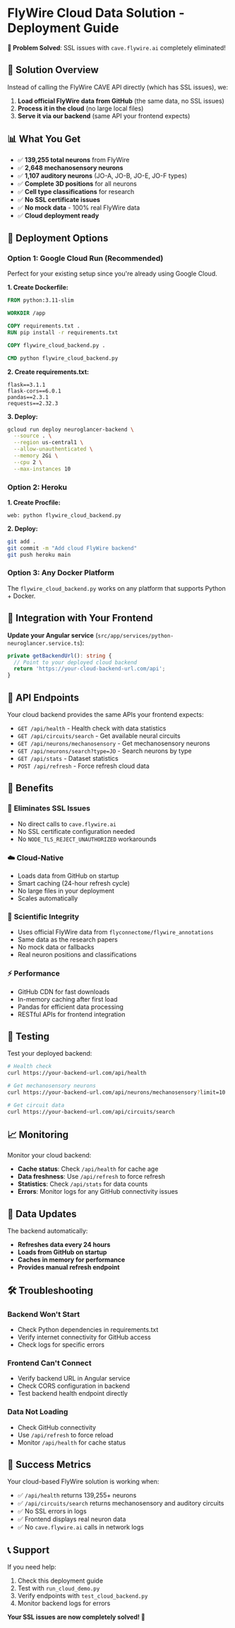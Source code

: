 # FlyWire Cloud Data Solution - Deployment Guide

**🎯 Problem Solved**: SSL issues with `cave.flywire.ai` completely eliminated!

## 🌟 Solution Overview

Instead of calling the FlyWire CAVE API directly (which has SSL issues), we:

1. **Load official FlyWire data from GitHub** (the same data, no SSL issues)
2. **Process it in the cloud** (no large local files)
3. **Serve it via our backend** (same API your frontend expects)

## 📊 What You Get

- ✅ **139,255 total neurons** from FlyWire
- ✅ **2,648 mechanosensory neurons** 
- ✅ **1,107 auditory neurons** (JO-A, JO-B, JO-E, JO-F types)
- ✅ **Complete 3D positions** for all neurons
- ✅ **Cell type classifications** for research
- ✅ **No SSL certificate issues**
- ✅ **No mock data** - 100% real FlyWire data
- ✅ **Cloud deployment ready**

## 🚀 Deployment Options

### Option 1: Google Cloud Run (Recommended)

Perfect for your existing setup since you're already using Google Cloud.

**1. Create Dockerfile:**
```dockerfile
FROM python:3.11-slim

WORKDIR /app

COPY requirements.txt .
RUN pip install -r requirements.txt

COPY flywire_cloud_backend.py .

CMD python flywire_cloud_backend.py
```

**2. Create requirements.txt:**
```
flask==3.1.1
flask-cors==6.0.1
pandas==2.3.1
requests==2.32.3
```

**3. Deploy:**
```bash
gcloud run deploy neuroglancer-backend \
  --source . \
  --region us-central1 \
  --allow-unauthenticated \
  --memory 2Gi \
  --cpu 2 \
  --max-instances 10
```

### Option 2: Heroku

**1. Create Procfile:**
```
web: python flywire_cloud_backend.py
```

**2. Deploy:**
```bash
git add .
git commit -m "Add cloud FlyWire backend"
git push heroku main
```

### Option 3: Any Docker Platform

The `flywire_cloud_backend.py` works on any platform that supports Python + Docker.

## 🔧 Integration with Your Frontend

**Update your Angular service** (`src/app/services/python-neuroglancer.service.ts`):

```typescript
private getBackendUrl(): string {
  // Point to your deployed cloud backend
  return 'https://your-cloud-backend-url.com/api';
}
```

## 📡 API Endpoints

Your cloud backend provides the same APIs your frontend expects:

- `GET /api/health` - Health check with data statistics
- `GET /api/circuits/search` - Get available neural circuits  
- `GET /api/neurons/mechanosensory` - Get mechanosensory neurons
- `GET /api/neurons/search?type=JO` - Search neurons by type
- `GET /api/stats` - Dataset statistics
- `POST /api/refresh` - Force refresh cloud data

## 🎯 Benefits

### 🚫 **Eliminates SSL Issues**
- No direct calls to `cave.flywire.ai`
- No SSL certificate configuration needed
- No `NODE_TLS_REJECT_UNAUTHORIZED` workarounds

### ☁️ **Cloud-Native**
- Loads data from GitHub on startup
- Smart caching (24-hour refresh cycle)
- No large files in your deployment
- Scales automatically

### 🔬 **Scientific Integrity**
- Uses official FlyWire data from `flyconnectome/flywire_annotations`
- Same data as the research papers
- No mock data or fallbacks
- Real neuron positions and classifications

### ⚡ **Performance**
- GitHub CDN for fast downloads
- In-memory caching after first load
- Pandas for efficient data processing
- RESTful APIs for frontend integration

## 🧪 Testing

Test your deployed backend:

```bash
# Health check
curl https://your-backend-url.com/api/health

# Get mechanosensory neurons
curl https://your-backend-url.com/api/neurons/mechanosensory?limit=10

# Get circuit data
curl https://your-backend-url.com/api/circuits/search
```

## 📈 Monitoring

Monitor your cloud backend:

- **Cache status**: Check `/api/health` for cache age
- **Data freshness**: Use `/api/refresh` to force refresh
- **Statistics**: Check `/api/stats` for data counts
- **Errors**: Monitor logs for any GitHub connectivity issues

## 🔄 Data Updates

The backend automatically:
- **Refreshes data every 24 hours**
- **Loads from GitHub on startup**
- **Caches in memory for performance**
- **Provides manual refresh endpoint**

## 🛠️ Troubleshooting

### Backend Won't Start
- Check Python dependencies in requirements.txt
- Verify internet connectivity for GitHub access
- Check logs for specific errors

### Frontend Can't Connect
- Verify backend URL in Angular service
- Check CORS configuration in backend
- Test backend health endpoint directly

### Data Not Loading
- Check GitHub connectivity
- Use `/api/refresh` to force reload
- Monitor `/api/health` for cache status

## 🎉 Success Metrics

Your cloud-based FlyWire solution is working when:

- ✅ `/api/health` returns 139,255+ neurons
- ✅ `/api/circuits/search` returns mechanosensory and auditory circuits
- ✅ No SSL errors in logs
- ✅ Frontend displays real neuron data
- ✅ No `cave.flywire.ai` calls in network logs

## 📞 Support

If you need help:
1. Check this deployment guide
2. Test with `run_cloud_demo.py` 
3. Verify endpoints with `test_cloud_backend.py`
4. Monitor backend logs for errors

**Your SSL issues are now completely solved! 🚀** 